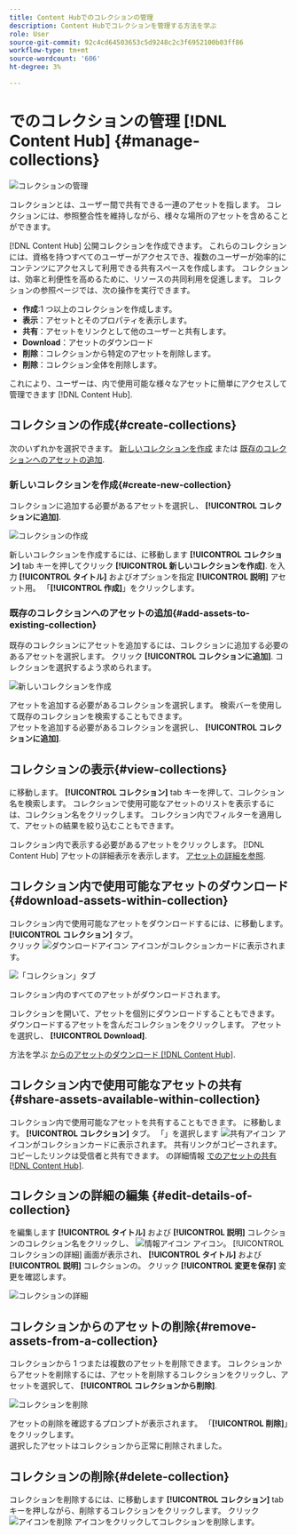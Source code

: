 ```yaml
---
title: Content Hubでのコレクションの管理
description: Content Hubでコレクションを管理する方法を学ぶ
role: User
source-git-commit: 92c4cd64503653c5d9248c2c3f6952100b03ff86
workflow-type: tm+mt
source-wordcount: '606'
ht-degree: 3%

---
```


# でのコレクションの管理 [!DNL Content Hub] {#manage-collections}

<!-- ![Manage collections](assets/manage-collections.jpg) -->
![コレクションの管理](assets/manage-collection.png)

コレクションとは、ユーザー間で共有できる一連のアセットを指します。 コレクションには、参照整合性を維持しながら、様々な場所のアセットを含めることができます。

[!DNL Content Hub] 公開コレクションを作成できます。 これらのコレクションには、資格を持つすべてのユーザーがアクセスでき、複数のユーザーが効率的にコンテンツにアクセスして利用できる共有スペースを作成します。 コレクションは、効率と利便性を高めるために、リソースの共同利用を促進します。 コレクションの参照ページでは、次の操作を実行できます。

* **作成**:1 つ以上のコレクションを作成します。
* **表示**：アセットとそのプロパティを表示します。
* **共有**：アセットをリンクとして他のユーザーと共有します。
* **Download**：アセットのダウンロード
* **削除**：コレクションから特定のアセットを削除します。
* **削除**：コレクション全体を削除します。

これにより、ユーザーは、内で使用可能な様々なアセットに簡単にアクセスして管理できます [!DNL Content Hub].

## コレクションの作成{#create-collections}

次のいずれかを選択できます。 [新しいコレクションを作成](#create-new-collection) または [既存のコレクションへのアセットの追加](#add-assets-to-existing-collection).

### 新しいコレクションを作成{#create-new-collection}

コレクションに追加する必要があるアセットを選択し、 **[!UICONTROL コレクションに追加]**.

![コレクションの作成](assets/add-assets-collection.jpg)

新しいコレクションを作成するには、に移動します **[!UICONTROL コレクション]** tab キーを押してクリック **[!UICONTROL 新しいコレクションを作成]**. を入力 **[!UICONTROL タイトル]** およびオプションを指定 **[!UICONTROL 説明]** アセット用。 「**[!UICONTROL 作成]**」をクリックします。

### 既存のコレクションへのアセットの追加{#add-assets-to-existing-collection}

既存のコレクションにアセットを追加するには、コレクションに追加する必要のあるアセットを選択します。 クリック **[!UICONTROL コレクションに追加]**. コレクションを選択するよう求められます。

![新しいコレクションを作成](assets/create-add-collection.jpg)

アセットを追加する必要があるコレクションを選択します。 検索バーを使用して既存のコレクションを検索することもできます。 <br>アセットを追加する必要があるコレクションを選択し、 **[!UICONTROL コレクションに追加]**.

## コレクションの表示{#view-collections}

に移動します。 **[!UICONTROL コレクション]** tab キーを押して、コレクション名を検索します。 コレクションで使用可能なアセットのリストを表示するには、コレクション名をクリックします。 コレクション内でフィルターを適用して、アセットの結果を絞り込むこともできます。

コレクション内で表示する必要があるアセットをクリックします。 [!DNL Content Hub] アセットの詳細表示を表示します。 [アセットの詳細を参照](asset-properties-content-hub.md).

<!--
![Asset details](assets/view-collection.jpg)

* **A**: Details and metadata of the asset 
* **B**: Zoom In or Zoom Out the asset 
* **C**: Reset Zoom view 
* **D**: View the previous or next asset 
* **E**: Download the asset 
* **F**: Open the asset in Adobe Express 
* **G**: Hide the metadata of the asset 
* **H**: Share the asset as a link 
-->

## コレクション内で使用可能なアセットのダウンロード{#download-assets-within-collection}

コレクション内で使用可能なアセットをダウンロードするには、に移動します。 **[!UICONTROL コレクション]** タブ。\
クリック ![ダウンロードアイコン](assets/download-icon.svg) アイコンがコレクションカードに表示されます。

![「コレクション」タブ](assets/download-collection.jpg)

コレクション内のすべてのアセットがダウンロードされます。

コレクションを開いて、アセットを個別にダウンロードすることもできます。 ダウンロードするアセットを含んだコレクションをクリックします。 アセットを選択し、 **[!UICONTROL Download]**.

方法を学ぶ [からのアセットのダウンロード [!DNL Content Hub]](download-assets-content-hub.md).

## コレクション内で使用可能なアセットの共有 {#share-assets-available-within-collection}

コレクション内で使用可能なアセットを共有することもできます。 に移動します。 **[!UICONTROL コレクション]** タブ。 「」を選択します ![共有アイコン](assets/share.svg) アイコンがコレクションカードに表示されます。 共有リンクがコピーされます。 コピーしたリンクは受信者と共有できます。 の詳細情報 [でのアセットの共有 [!DNL Content Hub]](share-assets-content-hub.md).

## コレクションの詳細の編集 {#edit-details-of-collection}

を編集します **[!UICONTROL タイトル]** および **[!UICONTROL 説明]** コレクションのコレクション名をクリックし、 ![情報アイコン](assets/info-icon.svg) アイコン。 [!UICONTROL コレクションの詳細] 画面が表示され、 **[!UICONTROL タイトル]** および **[!UICONTROL 説明]** コレクションの。 クリック **[!UICONTROL 変更を保存]** 変更を確認します。

![コレクションの詳細](assets/collection-details.png)

## コレクションからのアセットの削除{#remove-assets-from-a-collection}

コレクションから 1 つまたは複数のアセットを削除できます。 コレクションからアセットを削除するには、アセットを削除するコレクションをクリックし、アセットを選択して、 **[!UICONTROL コレクションから削除]**.

![コレクションを削除](assets/remove-collection-new.jpg)

アセットの削除を確認するプロンプトが表示されます。 「**[!UICONTROL 削除]**」をクリックします。\
選択したアセットはコレクションから正常に削除されました。

## コレクションの削除{#delete-collection}

コレクションを削除するには、に移動します **[!UICONTROL コレクション]** tab キーを押しながら、削除するコレクションをクリックします。 クリック ![アイコンを削除](assets/remove-icon.svg) アイコンをクリックしてコレクションを削除します。
